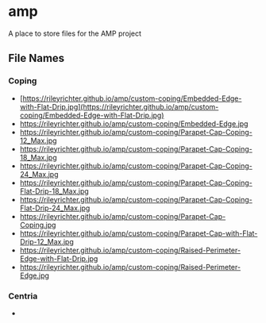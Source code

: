 # amp

A place to store files for the AMP project

## File Names

### Coping

- [https://rileyrichter.github.io/amp/custom-coping/Embedded-Edge-with-Flat-Drip.jpg](https://rileyrichter.github.io/amp/custom-coping/Embedded-Edge-with-Flat-Drip.jpg)
- https://rileyrichter.github.io/amp/custom-coping/Embedded-Edge.jpg
- https://rileyrichter.github.io/amp/custom-coping/Parapet-Cap-Coping-12_Max.jpg
- https://rileyrichter.github.io/amp/custom-coping/Parapet-Cap-Coping-18_Max.jpg
- https://rileyrichter.github.io/amp/custom-coping/Parapet-Cap-Coping-24_Max.jpg
- https://rileyrichter.github.io/amp/custom-coping/Parapet-Cap-Coping-Flat-Drip-18_Max.jpg
- https://rileyrichter.github.io/amp/custom-coping/Parapet-Cap-Coping-Flat-Drip-24_Max.jpg
- https://rileyrichter.github.io/amp/custom-coping/Parapet-Cap-Coping.jpg
- https://rileyrichter.github.io/amp/custom-coping/Parapet-Cap-with-Flat-Drip-12_Max.jpg
- https://rileyrichter.github.io/amp/custom-coping/Raised-Perimeter-Edge-with-Flat-Drip.jpg
- https://rileyrichter.github.io/amp/custom-coping/Raised-Perimeter-Edge.jpg

### Centria

-
